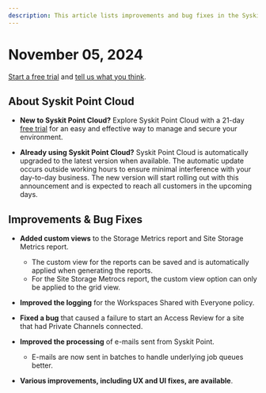 ```yaml
---
description: This article lists improvements and bug fixes in the Syskit Point Cloud version 2024.5.69.02
---
```


# November 05, 2024

[Start a free trial](https://www.syskit.com/products/point/free-trial/) and [tell us what you think](https://www.syskit.com/company/contact-us/).

## About Syskit Point Cloud

* **New to Syskit Point Cloud?** Explore Syskit Point Cloud with a 21-day [free trial](https://www.syskit.com/products/point/free-trial/) for an easy and effective way to manage and secure your environment.

* **Already using Syskit Point Cloud?** Syskit Point Cloud is automatically upgraded to the latest version when available. The automatic update occurs outside working hours to ensure minimal interference with your day-to-day business. The new version will start rolling out with this announcement and is expected to reach all customers in the upcoming days.

## Improvements & Bug Fixes

* **Added custom views** to the Storage Metrics report and Site Storage Metrics report. 
  * The custom view for the reports can be saved and is automatically applied when generating the reports.
  * For the Site Storage Metrocs report, the custom view option can only be applied to the grid view. 

* **Improved the logging** for the Workspaces Shared with Everyone policy. 

* **Fixed a bug** that caused a failure to start an Access Review for a site that had Private Channels connected. 

* **Improved the processing** of e-mails sent from Syskit Point. 
  * E-mails are now sent in batches to handle underlying job queues better.

* **Various improvements, including UX and UI fixes, are available**.